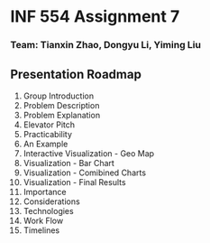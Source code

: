 # INF 554 Assignment 7

### Team: Tianxin Zhao, Dongyu Li, Yiming Liu 
## Presentation Roadmap


1. Group Introduction  
2. Problem Description  
3. Problem Explanation  
4. Elevator Pitch  
5. Practicability  
6. An Example  
7. Interactive Visualization - Geo Map    
8. Visualization - Bar Chart  
9. Visualization - Comibined Charts  
10. Visualization - Final Results  
11. Importance  
12. Considerations  
13. Technologies  
14. Work Flow  
15. Timelines  
